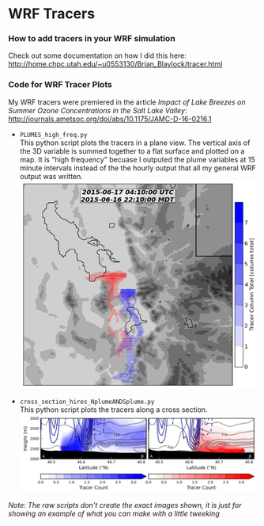 # WRF Tracers

### How to add tracers in your WRF simulation
Check out some documentation on how I did this here:
http://home.chpc.utah.edu/~u0553130/Brian_Blaylock/tracer.html

### Code for WRF Tracer Plots
My WRF tracers were premiered in the article *Impact of Lake Breezes on Summer Ozone Concentrations in the Salt Lake Valley*:
http://journals.ametsoc.org/doi/abs/10.1175/JAMC-D-16-0216.1

- `PLUMES_high_freq.py`  
This python script plots the tracers in a plane view. The vertical axis of the 3D variable is summed together to a flat surface and plotted on a map. It is "high frequency" becuase I outputed the plume variables at 15 minute intervals instead of the the hourly output that all my general WRF output was written.  
![](tracer_plane.png)  

- `cross_section_hires_NplumeANDSplume.py`  
This python script plots the tracers along a cross section.  
![](tracer_cross.png)  



*Note: The raw scripts don't create the exact images shown, it is just for showing an example of what you can make with a little tweeking*
